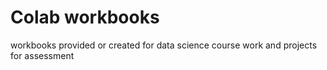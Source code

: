 # Colab workbooks
workbooks provided or created for data science course work and projects for assessment


